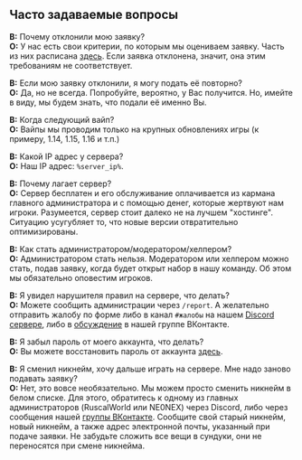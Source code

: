 ## Часто задаваемые вопросы

**В:** Почему отклонили мою заявку?  
**О:** У нас есть свои критерии, по которым мы оцениваем заявку. Часть из них расписана 
[здесь](whitelist). Если заявка отклонена, значит, 
она этим требованиям не соответствует.  

**В:** Если мою заявку отклонили, я могу подать её повторно?  
**О:** Да, но не всегда. Попробуйте, вероятно, у Вас получится. Но, имейте в виду, мы 
будем знать, что подали её именно Вы.  

**В:** Когда следующий вайп?  
**О:** Вайпы мы проводим только на крупных обновлениях игры (к примеру, 1.14, 1.15, 1.16 и т.п.)  

**В:** Какой IP адрес у сервера?  
**О:** Наш IP адрес: `%server_ip%`.   

**В:** Почему лагает сервер?  
**О:** Сервер бесплатен и его обслуживание оплачивается из кармана главного администратора и с 
помощью денег, которые жертвуют нам игроки. Разумеется, сервер стоит далеко не на лучшем "хостинге". Ситуацию усугубляет то, что новые версии отвратительно оптимизированы.  

**В:** Как стать администратором/модератором/хелпером?  
**О:** Администратором стать нельзя. Модератором или хелпером можно стать, подав заявку, когда будет открыт набор в нашу команду. Об этом мы обязательно оповестим игроков.  

**В:** Я увидел нарушителя правил на сервере, что делать?  
**О:** Можете сообщить администрации через `/report`. А желательно отправить жалобу по форме либо 
в канал `#жалобы` на нашем [Discord сервере](%discord_server%), либо в [обсуждение](https://vk.com/topic-114005280_33624143) в нашей группе ВКонтакте.  

**В:** Я забыл пароль от моего аккаунта, что делать?  
**О:** Вы можете восстановить пароль от аккаунта [здесь](recovery_form.php).  

**В:** Я сменил никнейм, хочу дальше играть на сервере. Мне надо заново подавать заявку?  
**О:** Нет, это вовсе необязательно. Мы можем просто сменить никнейм в белом списке. Для этого, обратитесь к одному из главных администраторов (RuscalWorld или NE0NEX) через Discord, либо через сообщения нашей [группы ВКонтакте](%vk_group%). Сообщите свой старый никнейм, новый никнейм, а также адрес электронной почты, указанный при подаче заявки. Не забудьте сложить все вещи в сундуки, они не переносятся при смене никнейма.